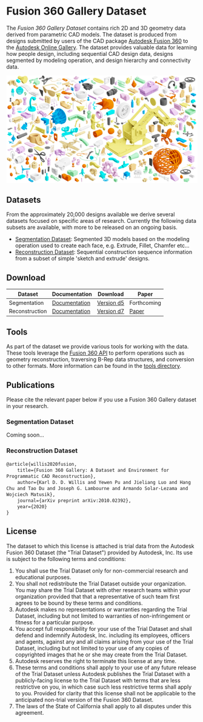 # Fusion 360 Gallery Dataset

The *Fusion 360 Gallery Dataset* contains rich 2D and 3D geometry data derived from parametric CAD models. The dataset is produced from designs submitted by users of the CAD package [Autodesk Fusion 360](https://www.autodesk.com/products/fusion-360/overview) to the [Autodesk Online Gallery](https://gallery.autodesk.com/fusion360). The dataset provides valuable data for learning how people design, including sequential CAD design data, designs segmented by modeling operation, and design hierarchy and connectivity data.

![Fusion 360 Gallery Dataset](docs/images/fusion_gallery_mosaic.jpg)


## Datasets
From the approximately 20,000 designs available we derive several datasets focused on specific areas of research. Currently the following data subsets are available, with more to be released on an ongoing basis.

- [Segmentation Dataset](docs/segmentation.md): Segmented 3D models based on the modeling operation used to create each face, e.g. Extrude, Fillet, Chamfer etc... 
-  [Reconstruction Dataset](docs/reconstruction.md): Sequential construction sequence information from a subset of simple 'sketch and extrude' designs.


## Download

| Dataset | Documentation | Download | Paper |
| - | - | - | - |
| Segmentation | [Documentation](docs/segmentation.md) | [Version d5](https://github.com/karldd/Fusion360GalleryDataset/releases/tag/d5) | Forthcoming |
| Reconstruction | [Documentation](docs/reconstruction.md) | [Version d7](https://github.com/karldd/Fusion360GalleryDataset/releases/tag/d7) | [Paper](https://arxiv.org/abs/2010.02392) |


## Tools
As part of the dataset we provide various tools for working with the data. These tools leverage the [Fusion 360 API](http://help.autodesk.com/view/fusion360/ENU/?guid=GUID-7B5A90C8-E94C-48DA-B16B-430729B734DC) to perform operations such as geometry reconstruction, traversing B-Rep data structures, and conversion to other formats. More information can be found in the [tools directory](tools).

## Publications
Please cite the relevant paper below if you use a Fusion 360 Gallery dataset in your research.

### Segmentation Dataset
Coming soon...

### Reconstruction Dataset
```
@article{willis2020fusion,
    title={Fusion 360 Gallery: A Dataset and Environment for Programmatic CAD Reconstruction},
    author={Karl D. D. Willis and Yewen Pu and Jieliang Luo and Hang Chu and Tao Du and Joseph G. Lambourne and Armando Solar-Lezama and Wojciech Matusik},
    journal={arXiv preprint arXiv:2010.02392},
    year={2020}
}
```

## License
The dataset to which this license is attached is trial data from the Autodesk Fusion 360 Dataset (the "Trial Dataset") provided by Autodesk, Inc. Its use is subject to the following terms and conditions:
1.	You shall use the Trial Dataset only for non-commercial research and educational purposes.
2.	You shall not redistribute the Trial Dataset outside your organization. You may share the Trial Dataset with other research teams within your organization provided that that a representative of such team first agrees to be bound by these terms and conditions.
3.	Autodesk makes no representations or warranties regarding the Trial Dataset, including but not limited to warranties of non-infringement or fitness for a particular purpose.
4.	You accept full responsibility for your use of the Trial Dataset and shall defend and indemnify Autodesk, Inc. including its employees, officers and agents, against any and all claims arising from your use of the Trial Dataset, including but not limited to your use of any copies of copyrighted images that he or she may create from the Trial Dataset.
5.	Autodesk reserves the right to terminate this license at any time.
6.	These terms and conditions shall apply to your use of any future release of the Trial Dataset unless Autodesk publishes the Trial Dataset with a publicly-facing license to the Trial Dataset with terms that are less restrictive on you, in which case such less restrictive terms shall apply to you. Provided for clarity that this license shall not be applicable to the anticipated non-trial version of the Fusion 360 Dataset.
7.	The laws of the State of California shall apply to all disputes under this agreement.
